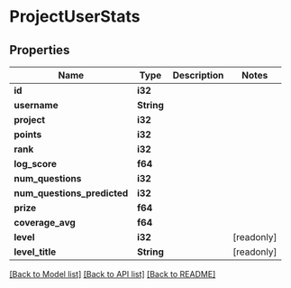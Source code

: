 # ProjectUserStats

## Properties

Name | Type | Description | Notes
------------ | ------------- | ------------- | -------------
**id** | **i32** |  | 
**username** | **String** |  | 
**project** | **i32** |  | 
**points** | **i32** |  | 
**rank** | **i32** |  | 
**log_score** | **f64** |  | 
**num_questions** | **i32** |  | 
**num_questions_predicted** | **i32** |  | 
**prize** | **f64** |  | 
**coverage_avg** | **f64** |  | 
**level** | **i32** |  | [readonly]
**level_title** | **String** |  | [readonly]

[[Back to Model list]](../README.md#documentation-for-models) [[Back to API list]](../README.md#documentation-for-api-endpoints) [[Back to README]](../README.md)


